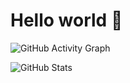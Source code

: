 # Hello world 👋

![GitHub Activity Graph](https://github-readme-activity-graph.vercel.app/graph?username=linux-root&theme=github)

![GitHub Stats](https://github-readme-stats.vercel.app/api?username=linux-root&show_icons=true&theme=radical)
